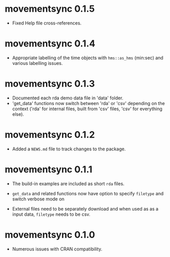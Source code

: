 # movementsync 0.1.5

* Fixed Help file cross-references. 

# movementsync 0.1.4

* Appropriate labelling of the time objects with `hms::as_hms` (min:sec) and various labelling issues. 

# movementsync 0.1.3

* Documented each rda demo data file in 'data' folder. 
* 'get_data' functions now switch between 'rda' or 'csv' depending on the context ('rda' for internal files, built from 'csv' files, 'csv' for everything else).

# movementsync 0.1.2

* Added a `NEWS.md` file to track changes to the package.

# movementsync 0.1.1

* The build-in examples are included as short `rda` files.

* `get_data` and related functions now have option to specify `filetype` and switch verbose mode on

* External files need to be separately download and when used as as a input data, `filetype` needs to be csv.

# movementsync 0.1.0

* Numerous issues with CRAN compatibility.
